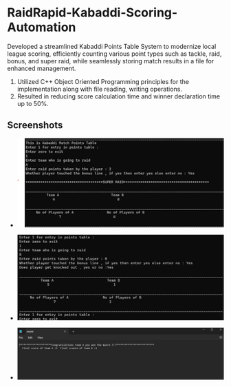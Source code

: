 
# RaidRapid-Kabaddi-Scoring-Automation

Developed a streamlined Kabaddi Points Table System to modernize local league scoring, efficiently counting various point types such as
tackle, raid, bonus, and super raid, while seamlessly storing match results in a file for enhanced management.
1. Utilized C++ Object Oriented Programming principles for the implementation along with file reading, writing operations.
2. Resulted in reducing score calculation time and winner declaration time up to 50%.

## Screenshots

- ![Screenshot Image](Screenshots/RapidRaid1.png)

- ![Screenshot Image](Screenshots/RapidRaid2.png)
 
- ![Screenshot Image](Screenshots/RapidRaid3.png)
